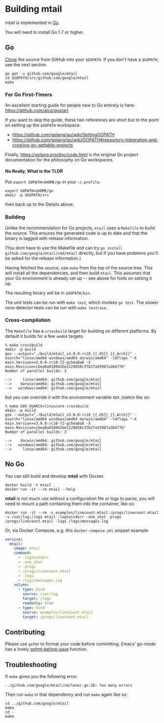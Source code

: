 # Building mtail

mtail is implemented in [Go](http://golang.org).

You will need to install Go 1.7 or higher.

## Go

[Clone](http://github.com/google/mtail) the source from GitHub into your `$GOPATH`.  If you don't have a `$GOPATH`, see the next section.

```
go get -u github.com/google/mtail
cd $GOPATH/src/github.com/google/mtail
make
```

### For Go First-Timers

An excellent starting guide for people new to Go entirely is here: https://github.com/alco/gostart

If you want to skip the guide, these two references are short but to the point
on setting up the `$GOPATH` workspace:

* https://github.com/golang/go/wiki/SettingGOPATH
* https://github.com/golang/go/wiki/GOPATH#repository-integration-and-creating-go-gettable-projects

Finally, https://golang.org/doc/code.html is the original Go project
documentation for the philosophy on Go workspaces.

#### No Really, What is the TLDR

Put `export GOPATH=$HOME/go` in your `~/.profile`.

```
export GOPATH=$HOME/go
mkdir -p $GOPATH/src
```

then back up to the Details above.

### Building

Unlike the recommendation for Go projects, `mtail` uses a `Makefile` to build the source.  This ensures the generated code is up to date and that the binary is tagged with release information.

(You dont have to use the Makefile and can try `go install github.com/google/mtail/cmd/mtail` directly, but if you have problems you'll be asked for the release information.)

Having fetched the source, use `make` from the top of the source tree.  This will install all the dependencies, and then build `mtail`.  This assumes that your Go environment is already set up -- see above for hints on setting it up.

The resulting binary will be in `$GOPATH/bin`.

The unit tests can be run with `make test`, which invokes `go test`.  The slower race-detector tests can be run with `make testrace`.

### Cross-compilation

The `Makefile` has a `crossbuild` target for building on different platforms.  By default it builds for a few `amd64` targets:

```
% make crossbuild
mkdir -p build
gox --output="./build/mtail_v3.0.0-rc10_{{.OS}}_{{.Arch}}" -osarch="linux/amd64 windows/amd64 darwin/amd64" -ldflags "-X main.Version=v3.0.0-rc10-72-gcbea8a8 -X main.Revision=cbea8a810942be1129d58c37b27a55987a384776"
Number of parallel builds: 3

-->     linux/amd64: github.com/google/mtail
-->    darwin/amd64: github.com/google/mtail
-->   windows/amd64: github.com/google/mtail
```

but you can override it with the environment variable `GOX_OSARCH` like so:

```
% make GOX_OSARCX=linux/arm crossbuild
mkdir -p build
gox --output="./build/mtail_v3.0.0-rc10_{{.OS}}_{{.Arch}}" -osarch="linux/amd64 windows/amd64 darwin/amd64" -ldflags "-X main.Version=v3.0.0-rc10-72-gcbea8a8 -X main.Revision=cbea8a810942be1129d58c37b27a55987a384776"
Number of parallel builds: 3

-->    darwin/amd64: github.com/google/mtail
-->   windows/amd64: github.com/google/mtail
-->     linux/amd64: github.com/google/mtail
```

## No Go

You can still build and develop **mtail** with Docker.

```
docker build -t mtail .
docker run -it --rm mtail --help
```

**mtail** is not much use without a configuration file or logs to parse, you will need to mount a path containing them into the container, like so:

```
docker run -it --rm -v examples/linecount.mtail:/progs/linecount.mtail -v /var/log:/logs mtail -logtostderr -one_shot -progs /progs/linecount.mtail -logs /logs/messages.log
```

Or, via Docker Compose, e.g. this `docker-compose.yml` snippet example:

```yaml
service:
  mtail:
    image: mtail
    command:
      - -logtostderr
      - -one_shot
      - -progs
      - /progs/linecount.mtail
      - -logs
      - /logs/messages.log
    volume:
      - type: bind
        source: /var/log
        target: /logs
        readonly: true
      - type: bind
        source: examples/linecount.mtail
        target: /progs/linecount.mtail
```

## Contributing

Please use `gofmt` to format your code before committing.  Emacs' go-mode has a lovely [gofmt-before-save](http://golang.org/misc/emacs/go-mode.el) function.

## Troubleshooting

If `make` gives you the following error:

```
../github.com/google/mtail/vm/lexer.go:28: too many errors
```

Then run `make` in that dependency and run `make` again like so:

```
cd ../github.com/google/mtail
make
cd -
make
```
